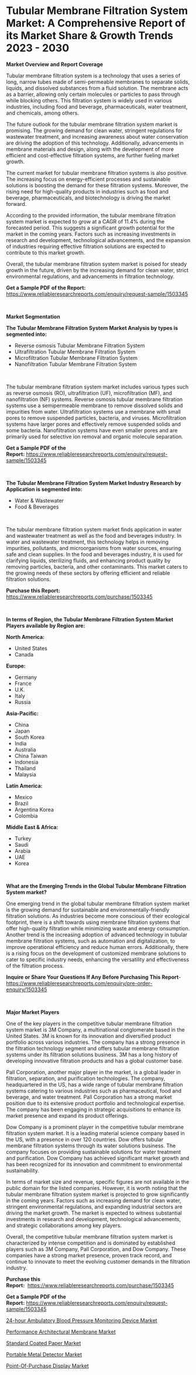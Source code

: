<p><h1>Tubular Membrane Filtration System Market: A Comprehensive Report of its Market Share & Growth Trends 2023 - 2030</h1></p><p><strong>Market Overview and Report Coverage</strong></p>
<p><p>Tubular membrane filtration system is a technology that uses a series of long, narrow tubes made of semi-permeable membranes to separate solids, liquids, and dissolved substances from a fluid solution. The membrane acts as a barrier, allowing only certain molecules or particles to pass through while blocking others. This filtration system is widely used in various industries, including food and beverage, pharmaceuticals, water treatment, and chemicals, among others.</p><p>The future outlook for the tubular membrane filtration system market is promising. The growing demand for clean water, stringent regulations for wastewater treatment, and increasing awareness about water conservation are driving the adoption of this technology. Additionally, advancements in membrane materials and design, along with the development of more efficient and cost-effective filtration systems, are further fueling market growth.</p><p>The current market for tubular membrane filtration systems is also positive. The increasing focus on energy-efficient processes and sustainable solutions is boosting the demand for these filtration systems. Moreover, the rising need for high-quality products in industries such as food and beverage, pharmaceuticals, and biotechnology is driving the market forward.</p><p>According to the provided information, the tubular membrane filtration system market is expected to grow at a CAGR of 11.4% during the forecasted period. This suggests a significant growth potential for the market in the coming years. Factors such as increasing investments in research and development, technological advancements, and the expansion of industries requiring effective filtration solutions are expected to contribute to this market growth.</p><p>Overall, the tubular membrane filtration system market is poised for steady growth in the future, driven by the increasing demand for clean water, strict environmental regulations, and advancements in filtration technology.</p></p>
<p><strong>Get a Sample PDF of the Report:</strong> <a href="https://www.reliableresearchreports.com/enquiry/request-sample/1503345">https://www.reliableresearchreports.com/enquiry/request-sample/1503345</a></p>
<p>&nbsp;</p>
<p><strong>Market Segmentation</strong></p>
<p><strong>The Tubular Membrane Filtration System Market Analysis by types is segmented into:</strong></p>
<p><ul><li>Reverse osmosis Tubular Membrane Filtration System</li><li>Ultrafiltration Tubular Membrane Filtration System</li><li>Microfiltration Tubular Membrane Filtration System</li><li>Nanofiltration Tubular Membrane Filtration System</li></ul></p>
<p>&nbsp;</p>
<p><p>The tubular membrane filtration system market includes various types such as reverse osmosis (RO), ultrafiltration (UF), microfiltration (MF), and nanofiltration (NF) systems. Reverse osmosis tubular membrane filtration systems use a semipermeable membrane to remove dissolved solids and impurities from water. Ultrafiltration systems use a membrane with small pores to remove suspended particles, bacteria, and viruses. Microfiltration systems have larger pores and effectively remove suspended solids and some bacteria. Nanofiltration systems have even smaller pores and are primarily used for selective ion removal and organic molecule separation.</p></p>
<p><strong>Get a Sample PDF of the Report:</strong>&nbsp;<a href="https://www.reliableresearchreports.com/enquiry/request-sample/1503345">https://www.reliableresearchreports.com/enquiry/request-sample/1503345</a></p>
<p>&nbsp;</p>
<p><strong>The Tubular Membrane Filtration System Market Industry Research by Application is segmented into:</strong></p>
<p><ul><li>Water & Wastewater</li><li>Food & Beverages</li></ul></p>
<p>&nbsp;</p>
<p><p>The tubular membrane filtration system market finds application in water and wastewater treatment as well as the food and beverages industry. In water and wastewater treatment, this technology helps in removing impurities, pollutants, and microorganisms from water sources, ensuring safe and clean supplies. In the food and beverages industry, it is used for clarifying liquids, sterilizing fluids, and enhancing product quality by removing particles, bacteria, and other contaminants. This market caters to the growing needs of these sectors by offering efficient and reliable filtration solutions.</p></p>
<p><strong>Purchase this Report:</strong>&nbsp; <a href="https://www.reliableresearchreports.com/purchase/1503345">https://www.reliableresearchreports.com/purchase/1503345</a></p>
<p>&nbsp;</p>
<p><strong>In terms of Region, the Tubular Membrane Filtration System Market Players available by Region are:</strong></p>
<p>
    <p> <strong> North America: </strong>
        <ul>
            <li>United States</li>
            <li>Canada</li>
        </ul>
        </p> 
    <p> <strong> Europe: </strong>
        <ul>
            <li>Germany</li>
            <li>France</li>
            <li>U.K.</li>
            <li>Italy</li>
            <li>Russia</li>
        </ul>
        </p> 
    <p> <strong> Asia-Pacific: </strong>
        <ul>
            <li>China</li>
            <li>Japan</li>
            <li>South Korea</li>
            <li>India</li>
            <li>Australia</li>
            <li>China Taiwan</li>
            <li>Indonesia</li>
            <li>Thailand</li>
            <li>Malaysia</li>
        </ul>
        </p> 
    <p> <strong> Latin America: </strong>
        <ul>
            <li>Mexico</li>
            <li>Brazil</li>
            <li>Argentina Korea</li>
            <li>Colombia</li>
        </ul>
        </p> 
    <p> <strong> Middle East & Africa: </strong>
        <ul>
            <li>Turkey</li>
            <li>Saudi</li>
            <li>Arabia</li>
            <li>UAE</li>
            <li>Korea</li>
        </ul>
    </p>
    </p>
<p>&nbsp;</p>
<p><strong>What are the Emerging Trends in the Global Tubular Membrane Filtration System market?</strong></p>
<p><p>One emerging trend in the global tubular membrane filtration system market is the growing demand for sustainable and environmentally-friendly filtration solutions. As industries become more conscious of their ecological footprint, there is a shift towards using membrane filtration systems that offer high-quality filtration while minimizing waste and energy consumption. Another trend is the increasing adoption of advanced technology in tubular membrane filtration systems, such as automation and digitalization, to improve operational efficiency and reduce human errors. Additionally, there is a rising focus on the development of customized membrane solutions to cater to specific industry needs, enhancing the versatility and effectiveness of the filtration process.</p></p>
<p><strong>Inquire or Share Your Questions If Any Before Purchasing This Report</strong>- <a href="https://www.reliableresearchreports.com/enquiry/pre-order-enquiry/1503345">https://www.reliableresearchreports.com/enquiry/pre-order-enquiry/1503345</a></p>
<p>&nbsp;</p>
<p><strong>Major Market Players</strong></p>
<p><p>One of the key players in the competitive tubular membrane filtration system market is 3M Company, a multinational conglomerate based in the United States. 3M is known for its innovation and diversified product portfolio across various industries. The company has a strong presence in the filtration technology segment and offers tubular membrane filtration systems under its filtration solutions business. 3M has a long history of developing innovative filtration products and has a global customer base.</p><p>Pall Corporation, another major player in the market, is a global leader in filtration, separation, and purification technologies. The company, headquartered in the US, has a wide range of tubular membrane filtration systems catering to various industries such as pharmaceutical, food and beverage, and water treatment. Pall Corporation has a strong market position due to its extensive product portfolio and technological expertise. The company has been engaging in strategic acquisitions to enhance its market presence and expand its product offerings.</p><p>Dow Company is a prominent player in the competitive tubular membrane filtration system market. It is a leading material science company based in the US, with a presence in over 120 countries. Dow offers tubular membrane filtration systems through its water solutions business. The company focuses on providing sustainable solutions for water treatment and purification. Dow Company has achieved significant market growth and has been recognized for its innovation and commitment to environmental sustainability.</p><p>In terms of market size and revenue, specific figures are not available in the public domain for the listed companies. However, it is worth noting that the tubular membrane filtration system market is projected to grow significantly in the coming years. Factors such as increasing demand for clean water, stringent environmental regulations, and expanding industrial sectors are driving the market growth. The market is expected to witness substantial investments in research and development, technological advancements, and strategic collaborations among key players.</p><p>Overall, the competitive tubular membrane filtration system market is characterized by intense competition and is dominated by established players such as 3M Company, Pall Corporation, and Dow Company. These companies have a strong market presence, proven track record, and continue to innovate to meet the evolving customer demands in the filtration industry.</p></p>
<p><strong>Purchase this Report:</strong>&nbsp;&nbsp;<a href="https://www.reliableresearchreports.com/purchase/1503345">https://www.reliableresearchreports.com/purchase/1503345</a></p>
<p></p>
<p><strong>Get a Sample PDF of the Report:</strong>&nbsp;<a href="https://www.reliableresearchreports.com/enquiry/request-sample/1503345">https://www.reliableresearchreports.com/enquiry/request-sample/1503345</a></p>
<p><p><a href="https://www.linkedin.com/pulse/24-hour-ambulatory-blood-pressure-monitoring-device-market/">24-hour Ambulatory Blood Pressure Monitoring Device Market</a></p><p><a href="https://www.linkedin.com/pulse/performance-architectural-membrane-market-size-2023-/">Performance Architectural Membrane Market</a></p><p><a href="https://medium.com/@sachintenrp23/standard-coated-paper-market-size-growth-forecast-2023-2030-5f092b58ec21">Standard Coated Paper Market</a></p><p><a href="https://medium.com/@krishna_35021/portable-metal-detector-market-size-growth-forecast-2023-2030-291d98b80f73">Portable Metal Detector Market</a></p><p><a href="https://www.linkedin.com/pulse/decoding-point-of-purchase-display-market-deep-dive-latest/">Point-Of-Purchase Display Market</a></p></p>